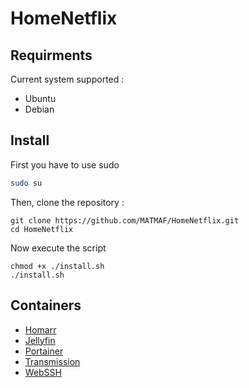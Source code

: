 # HomeNetflix
## Requirments
Current system supported :
* Ubuntu
* Debian
## Install
First you have to use sudo
```bash
sudo su
```
Then, clone the repository :
```
git clone https://github.com/MATMAF/HomeNetflix.git
cd HomeNetflix
```
Now execute the script
```
chmod +x ./install.sh
./install.sh
```
## Containers
* [Homarr](https://github.com/ajnart/homarr)
* [Jellyfin](https://jellyfin.org/)
* [Portainer](https://www.portainer.io/)
* [Transmission](https://transmissionbt.com/)
* [WebSSH](https://github.com/huashengdun/webssh)
